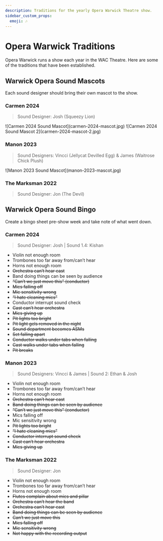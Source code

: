 ```yaml
---
description: Traditions for the yearly Opera Warwick Theatre show.
sidebar_custom_props:
  emoji: 🎶
---
```

# Opera Warwick Traditions

Opera Warwick runs a show each year in the WAC Theatre. Here are some of the traditions that have been established.

## Warwick Opera Sound Mascots
Each sound designer should bring their own mascot to the show.

### Carmen 2024
> Sound Designer: Josh (Squeezy Lion)

<div class="img-gallery">
  ![Carmen 2024 Sound Mascot](carmen-2024-mascot.jpg)
  ![Carmen 2024 Sound Mascot 2](carmen-2024-mascot-2.jpg)
</div>


### Manon 2023
> Sound Designers: Vincci (Jellycat Devilled Egg)  & James (Waitrose Chick Plush)

<div class="img-gallery">
  ![Manon 2023 Sound Mascot](manon-2023-mascot.jpg)
</div>


### The Marksman 2022

> Sound Designer: Jon (The Devil)

## Warwick Opera Sound Bingo
Create a bingo sheet pre-show week and take note of what went down.

### Carmen 2024
> Sound Designer: Josh | Sound 1.4: Kishan

* Violin not enough room
* Trombones too far away from/can’t hear
* Horns not enough room
* ~~Orchestra can’t hear cast~~
* Band doing things can be seen by audience
* ~~“Can’t we just move this” (conductor)~~
* ~~Mics falling off~~
* ~~Mic sensitivity wrong~~
* ~~“I hate cleaning mics”~~
* Conductor interrupt sound check
* ~~Cast can’t hear orchestra~~
* ~~Mics giving up~~
* ~~Pit lights too bright~~
* ~~Pit light gels removed in the night~~
* ~~Sound department becomes ASMs~~
* ~~Set falling apart~~
* ~~Conductor walks under tabs when falling~~
* ~~Cast walks under tabs when falling~~
* ~~Pit breaks~~

### Manon 2023
> Sound Designers: Vincci & James | Sound 2: Ethan & Josh

* Violin not enough room
* Trombones too far away from/can’t hear
* Horns not enough room
* ~~Orchestra can’t hear cast~~
* ~~Band doing things can be seen by audience~~
* ~~“Can’t we just move this” (conductor)~~
* Mics falling off
* Mic sensitivity wrong
* ~~Pit lights too bright~~
* ~~“I hate cleaning mics”~~
* ~~Conductor interrupt sound check~~
* ~~Cast can’t hear orchestra~~
* ~~Mics giving up~~

### The Marksman 2022
> Sound Designer: Jon

* Violin not enough room
* Trombones too far away from/can’t hear
* Horns not enough room
* ~~Flutes complain about mics and pillar~~
* ~~Orchestra can’t hear the band~~
* ~~Orchestra can’t hear cast~~
* ~~Band doing things can be seen by audience~~
* ~~Can’t we just move this~~
* ~~Mics falling off~~
* ~~Mic sensitivity wrong~~
* ~~Not happy with the recording output~~

